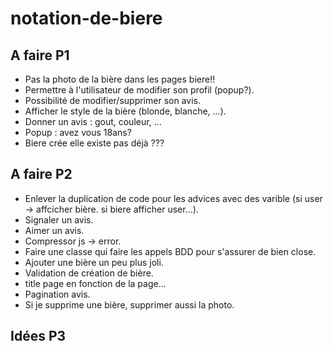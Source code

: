 # notation-de-biere

## A faire P1
- Pas la photo de la bière dans les pages biere!!
- Permettre à l'utilisateur de modifier son profil (popup?).
- Possibilité de modifier/supprimer son avis.
- Afficher le style de la bière (blonde, blanche, ...).
- Donner un avis : gout, couleur, ...
- Popup : avez vous 18ans?
- Biere crée elle existe pas déjà ???

## A faire P2
- Enlever la duplication de code pour les advices avec des varible (si user -> affcicher bière. si biere afficher user...).
- Signaler un avis.
- Aimer un avis.
- Compressor js -> error.
- Faire une classe qui faire les appels BDD pour s'assurer de bien close.
- Ajouter une bière un peu plus joli.
- Validation de création de bière.
- title page en fonction de la page...
- Pagination avis.
- Si je supprime une bière, supprimer aussi la photo.

## Idées P3
